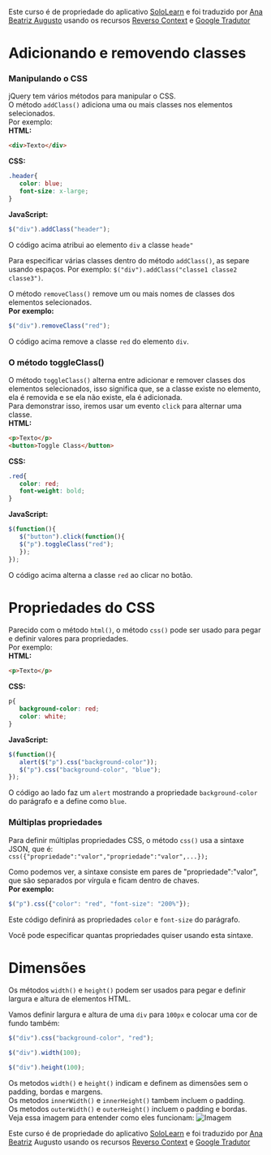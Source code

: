Este curso é de propriedade do aplicativo
[SoloLearn](https://play.google.com/store/apps/details?id=com.sololearn) e foi traduzido por [Ana Beatriz
Augusto](https://www.linkedin.com/in/anabeatrizz) usando os recursos [Reverso Context](https://context.reverso.net/translation/) e [Google Tradutor](https://translate.google.com.br/?hl=pt-BR)

# Adicionando e removendo classes
### Manipulando o CSS
jQuery tem vários métodos para manipular o CSS.<br>O método `addClass()` adiciona uma ou mais classes nos elementos selecionados.<br>Por exemplo:<br>__HTML:__
```html
<div>Texto</div>
```
__CSS:__
```css
.header{
   color: blue;
   font-size: x-large;
}
```
__JavaScript:__
```javascript
$("div").addClass("header");
```
O código acima atribui ao elemento `div` a classe `heade"`

Para especificar várias classes dentro do método `addClass()`, as separe usando espaços. Por exemplo: `$("div").addClass("classe1 classe2 classe3")`.

O método `removeClass()` remove um ou mais nomes de classes dos elementos selecionados.<br>__Por exemplo:__
```javascript
$("div").removeClass("red");
```
O código acima remove a classe `red` do elemento `div`.
### O método toggleClass()
O método `toggleClass()` alterna entre adicionar e remover classes dos elementos selecionados, isso significa que, se a classe existe no elemento, ela é removida e se ela não existe, ela é adicionada.<br>Para demonstrar isso, iremos usar um evento `click` para alternar uma classe.<br>__HTML:__
```html
<p>Texto</p>
<button>Toggle Class</button>
```
__CSS:__
```css
.red{
   color: red;
   font-weight: bold;
}
```
__JavaScript:__
```javascript
$(function(){
   $("button").click(function(){
   $("p").toggleClass("red");
   });
});
```
O código acima alterna a classe `red` ao clicar no botão.
# Propriedades do CSS
Parecido com o método `html()`, o método `css()` pode ser usado para pegar e definir valores para propriedades.<br>Por exemplo:<br>__HTML:__
```html
<p>Texto</p>
```
__CSS:__
```css
p{
   background-color: red;
   color: white;
}
```
__JavaScript:__
```javascript
$(function(){
   alert($("p").css("background-color"));
   $("p").css("background-color", "blue");
});
```

O código ao lado faz um `alert` mostrando a propriedade `background-color` do parágrafo e a define como `blue`.
### Múltiplas propriedades
Para definir múltiplas propriedades CSS, o método `css()` usa a sintaxe JSON, que é:<br>`css({"propriedade":"valor","propriedade":"valor",...});`

Como podemos ver, a sintaxe consiste em pares de "propriedade":"valor", que são separados por vírgula e ficam dentro de chaves.<br>__Por exemplo:__
```javascript
$("p").css({"color": "red", "font-size": "200%"});
```

Este código definirá as propriedades `color` e `font-size` do parágrafo.

Você pode especificar quantas propriedades quiser usando esta sintaxe.
# Dimensões
Os métodos `width()` e `height()` podem ser usados para pegar e definir largura e altura de elementos HTML.

Vamos definir largura e altura de uma `div` para `100px` e colocar uma cor de fundo também:
```javascript
$("div").css("background-color", "red");

$("div").width(100);

$("div").height(100);
```

Os metodos `width()` e `height()` indicam e definem as dimensões sem o padding, bordas e margens.<br>Os metodos `innerWidth()` e `innerHeight()` tambem incluem o padding.<br>Os metodos `outerWidth()` e `outerHeight()` incluem o padding e bordas.<br>Veja essa imagem para entender como eles funcionam:
![Imagem](https://i.imgur.com/hZYW8q8.png)

Este curso é de propriedade do aplicativo
[SoloLearn](https://play.google.com/store/apps/details?id=com.sololearn) e foi traduzido por [Ana Beatriz](https://www.linkedin.com/in/anabeatrizz)
Augusto usando os recursos [Reverso Context](https://context.reverso.net/translation/) e [Google Tradutor](https://translate.google.com.br/?hl=pt-BR)
